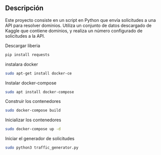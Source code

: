 
## Descripción
Este proyecto consiste en un script en Python que envía solicitudes a una API para resolver dominios. Utiliza un conjunto de datos descargado de Kaggle que contiene dominios, y realiza un número configurado de solicitudes a la API.

Descargar liberia 

```bash
pip install requests
```
instalara docker
```bash
sudo apt-get install docker-ce
```
Instalar docker-compose
```bash
sudo apt install docker-compose
```
Construir los contenedores
```bash
sudo docker-compose build 
```
Inicializar los contenedores
```bash
sudo docker-compose up -d 
```
Iniciar el generador de solicitudes
```bash
sudo python3 traffic_generator.py

